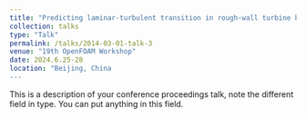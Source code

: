 ```yaml
---
title: "Predicting laminar-turbulent transition in rough-wall turbine blade boundary layer with OpenFOAM"
collection: talks
type: "Talk"
permalink: /talks/2014-03-01-talk-3
venue: "19th OpenFOAM Workshop"
date: 2024.6.25-28
location: "Beijing, China
---
```


This is a description of your conference proceedings talk, note the different field in type. You can put anything in this field.
